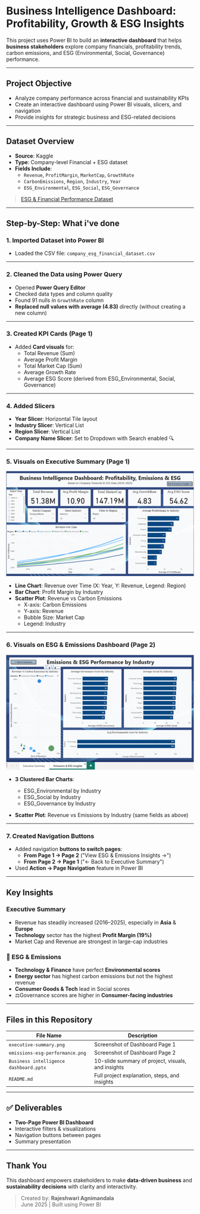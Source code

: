 # Business Intelligence Dashboard: Profitability, Growth & ESG Insights

This project uses Power BI to build an **interactive dashboard** that helps **business stakeholders** explore company financials, profitability trends, carbon emissions, and ESG (Environmental, Social, Governance) performance.

---

## Project Objective

- Analyze company performance across financial and sustainability KPIs
- Create an interactive dashboard using Power BI visuals, slicers, and navigation
- Provide insights for strategic business and ESG-related decisions

---

## Dataset Overview

- **Source**: Kaggle  
- **Type**: Company-level Financial + ESG dataset  
- **Fields Include**:
  - `Revenue`, `ProfitMargin`, `MarketCap`, `GrowthRate`
  - `CarbonEmissions`, `Region`, `Industry`, `Year`
  - `ESG_Environmental`, `ESG_Social`, `ESG_Governance`
 
> [ESG & Financial Performance Dataset]([https://www.kaggle.com/...](https://www.kaggle.com/datasets/shriyashjagtap/esg-and-financial-performance-dataset))

---

## Step-by-Step: What i've done

### 1. Imported Dataset into Power BI
- Loaded the CSV file: `company_esg_financial_dataset.csv`

---

### 2. Cleaned the Data using Power Query
- Opened **Power Query Editor**
- Checked data types and column quality
- Found 91 nulls in `GrowthRate` column
- **Replaced null values with average (4.83)** directly (without creating a new column)

---

### 3. Created KPI Cards (Page 1)

- Added **Card visuals** for:
  - Total Revenue (Sum)
  - Average Profit Margin
  - Total Market Cap (Sum)
  - Average Growth Rate
  - Average ESG Score (derived from ESG_Environmental, Social, Governance)

---

### 4. Added Slicers

- **Year Slicer**: Horizontal Tile layout
- **Industry Slicer**: Vertical List
- **Region Slicer**: Vertical List
- **Company Name Slicer**: Set to Dropdown with Search enabled 🔍

---

### 5. Visuals on Executive Summary (Page 1)

![Executive Summary](executive-summary.png)

- **Line Chart**: Revenue over Time (X: Year, Y: Revenue, Legend: Region)
- **Bar Chart**: Profit Margin by Industry
- **Scatter Plot**: Revenue vs Carbon Emissions
  - X-axis: Carbon Emissions  
  - Y-axis: Revenue  
  - Bubble Size: Market Cap  
  - Legend: Industry

---

### 6. Visuals on ESG & Emissions Dashboard (Page 2)

![ESG Insights](emissions-esg-performance.png)

- **3 Clustered Bar Charts**:
  - ESG_Environmental by Industry
  - ESG_Social by Industry
  - ESG_Governance by Industry

- **Scatter Plot**: Revenue vs Emissions by Industry (same fields as above)

---

### 7. Created Navigation Buttons

- Added navigation **buttons to switch pages**:
  - **From Page 1 → Page 2** ("View ESG & Emissions Insights →")
  - **From Page 2 → Page 1** ("← Back to Executive Summary")
- Used **Action → Page Navigation** feature in Power BI

---

## Key Insights

### Executive Summary
- Revenue has steadily increased (2016–2025), especially in **Asia** & **Europe**
- **Technology** sector has the highest **Profit Margin (19%)**
- Market Cap and Revenue are strongest in large-cap industries

### 🌱 ESG & Emissions
- **Technology & Finance** have perfect **Environmental scores**
- **Energy sector** has highest carbon emissions but not the highest revenue
- **Consumer Goods & Tech** lead in Social scores
- ⚖Governance scores are higher in **Consumer-facing industries**

---

## Files in this Repository

| File Name | Description |
|-----------|-------------|
| `executive-summary.png` | Screenshot of Dashboard Page 1 |
| `emissions-esg-performance.png` | Screenshot of Dashboard Page 2 |
| `Business intelligence dashboard.pptx` | 10-slide summary of project, visuals, and insights |
| `README.md` | Full project explanation, steps, and insights |

---

## ✅ Deliverables

- **Two-Page Power BI Dashboard**
- Interactive filters & visualizations
- Navigation buttons between pages
- Summary presentation

---

## Thank You

This dashboard empowers stakeholders to make **data-driven business** and **sustainability decisions** with clarity and interactivity.

> Created by: **Rajeshwari Agnimandala**  
> June 2025 | Built using Power BI
